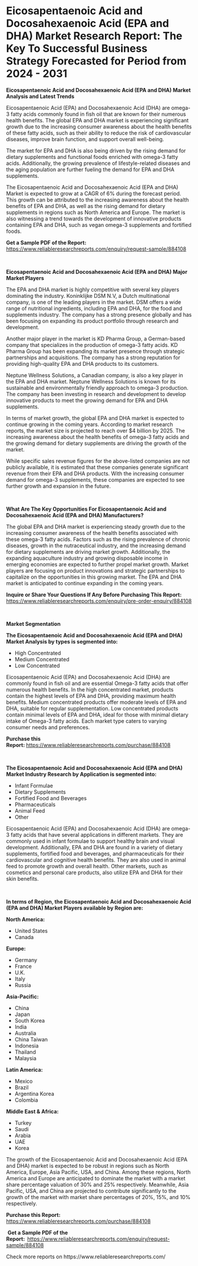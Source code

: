 <p><h1>Eicosapentaenoic Acid and Docosahexaenoic Acid (EPA and DHA) Market Research Report: The Key To Successful Business Strategy Forecasted for Period from 2024 - 2031</h1></p><p><strong>Eicosapentaenoic Acid and Docosahexaenoic Acid (EPA and DHA) Market Analysis and Latest Trends</strong></p>
<p><p>Eicosapentaenoic Acid (EPA) and Docosahexaenoic Acid (DHA) are omega-3 fatty acids commonly found in fish oil that are known for their numerous health benefits. The global EPA and DHA market is experiencing significant growth due to the increasing consumer awareness about the health benefits of these fatty acids, such as their ability to reduce the risk of cardiovascular diseases, improve brain function, and support overall well-being.</p><p>The market for EPA and DHA is also being driven by the rising demand for dietary supplements and functional foods enriched with omega-3 fatty acids. Additionally, the growing prevalence of lifestyle-related diseases and the aging population are further fueling the demand for EPA and DHA supplements.</p><p>The Eicosapentaenoic Acid and Docosahexaenoic Acid (EPA and DHA) Market is expected to grow at a CAGR of 6% during the forecast period. This growth can be attributed to the increasing awareness about the health benefits of EPA and DHA, as well as the rising demand for dietary supplements in regions such as North America and Europe. The market is also witnessing a trend towards the development of innovative products containing EPA and DHA, such as vegan omega-3 supplements and fortified foods.</p></p>
<p><strong>Get a Sample PDF of the Report:&nbsp;</strong> <a href="https://www.reliableresearchreports.com/enquiry/request-sample/884108">https://www.reliableresearchreports.com/enquiry/request-sample/884108</a></p>
<p>&nbsp;</p>
<p><strong>Eicosapentaenoic Acid and Docosahexaenoic Acid (EPA and DHA) Major Market Players</strong></p>
<p><p>The EPA and DHA market is highly competitive with several key players dominating the industry. Koninklijke DSM N.V, a Dutch multinational company, is one of the leading players in the market. DSM offers a wide range of nutritional ingredients, including EPA and DHA, for the food and supplements industry. The company has a strong presence globally and has been focusing on expanding its product portfolio through research and development.</p><p>Another major player in the market is KD Pharma Group, a German-based company that specializes in the production of omega-3 fatty acids. KD Pharma Group has been expanding its market presence through strategic partnerships and acquisitions. The company has a strong reputation for providing high-quality EPA and DHA products to its customers.</p><p>Neptune Wellness Solutions, a Canadian company, is also a key player in the EPA and DHA market. Neptune Wellness Solutions is known for its sustainable and environmentally friendly approach to omega-3 production. The company has been investing in research and development to develop innovative products to meet the growing demand for EPA and DHA supplements.</p><p>In terms of market growth, the global EPA and DHA market is expected to continue growing in the coming years. According to market research reports, the market size is projected to reach over $4 billion by 2025. The increasing awareness about the health benefits of omega-3 fatty acids and the growing demand for dietary supplements are driving the growth of the market.</p><p>While specific sales revenue figures for the above-listed companies are not publicly available, it is estimated that these companies generate significant revenue from their EPA and DHA products. With the increasing consumer demand for omega-3 supplements, these companies are expected to see further growth and expansion in the future.</p></p>
<p>&nbsp;</p>
<p><strong>What Are The Key Opportunities For Eicosapentaenoic Acid and Docosahexaenoic Acid (EPA and DHA) Manufacturers?</strong></p>
<p><p>The global EPA and DHA market is experiencing steady growth due to the increasing consumer awareness of the health benefits associated with these omega-3 fatty acids. Factors such as the rising prevalence of chronic diseases, growth in the nutraceutical industry, and the increasing demand for dietary supplements are driving market growth. Additionally, the expanding aquaculture industry and growing disposable income in emerging economies are expected to further propel market growth. Market players are focusing on product innovations and strategic partnerships to capitalize on the opportunities in this growing market. The EPA and DHA market is anticipated to continue expanding in the coming years.</p></p>
<p><strong>Inquire or Share Your Questions If Any Before Purchasing This Report:</strong> <a href="https://www.reliableresearchreports.com/enquiry/pre-order-enquiry/884108">https://www.reliableresearchreports.com/enquiry/pre-order-enquiry/884108</a></p>
<p>&nbsp;</p>
<p><strong>Market Segmentation</strong></p>
<p><strong>The Eicosapentaenoic Acid and Docosahexaenoic Acid (EPA and DHA) Market Analysis by types is segmented into:</strong></p>
<p><ul><li>High Concentrated</li><li>Medium Concentrated</li><li>Low Concentrated</li></ul></p>
<p><p>Eicosapentaenoic Acid (EPA) and Docosahexaenoic Acid (DHA) are commonly found in fish oil and are essential Omega-3 fatty acids that offer numerous health benefits. In the high concentrated market, products contain the highest levels of EPA and DHA, providing maximum health benefits. Medium concentrated products offer moderate levels of EPA and DHA, suitable for regular supplementation. Low concentrated products contain minimal levels of EPA and DHA, ideal for those with minimal dietary intake of Omega-3 fatty acids. Each market type caters to varying consumer needs and preferences.</p></p>
<p><strong>Purchase this Report:&nbsp;</strong><a href="https://www.reliableresearchreports.com/purchase/884108">https://www.reliableresearchreports.com/purchase/884108</a></p>
<p>&nbsp;</p>
<p><strong>The Eicosapentaenoic Acid and Docosahexaenoic Acid (EPA and DHA) Market Industry Research by Application is segmented into:</strong></p>
<p><ul><li>Infant Formulae</li><li>Dietary Supplements</li><li>Fortified Food and Beverages</li><li>Pharmaceuticals</li><li>Animal Feed</li><li>Other</li></ul></p>
<p><p>Eicosapentaenoic Acid (EPA) and Docosahexaenoic Acid (DHA) are omega-3 fatty acids that have several applications in different markets. They are commonly used in infant formulae to support healthy brain and visual development. Additionally, EPA and DHA are found in a variety of dietary supplements, fortified food and beverages, and pharmaceuticals for their cardiovascular and cognitive health benefits. They are also used in animal feed to promote growth and overall health. Other markets, such as cosmetics and personal care products, also utilize EPA and DHA for their skin benefits.</p></p>
<p>&nbsp;</p>
<p><strong>In terms of Region, the Eicosapentaenoic Acid and Docosahexaenoic Acid (EPA and DHA) Market Players available by Region are:</strong></p>
<p>
    <p> <strong> North America: </strong>
        <ul>
            <li>United States</li>
            <li>Canada</li>
        </ul>
        </p> 
    <p> <strong> Europe: </strong>
        <ul>
            <li>Germany</li>
            <li>France</li>
            <li>U.K.</li>
            <li>Italy</li>
            <li>Russia</li>
        </ul>
        </p> 
    <p> <strong> Asia-Pacific: </strong>
        <ul>
            <li>China</li>
            <li>Japan</li>
            <li>South Korea</li>
            <li>India</li>
            <li>Australia</li>
            <li>China Taiwan</li>
            <li>Indonesia</li>
            <li>Thailand</li>
            <li>Malaysia</li>
        </ul>
        </p> 
    <p> <strong> Latin America: </strong>
        <ul>
            <li>Mexico</li>
            <li>Brazil</li>
            <li>Argentina Korea</li>
            <li>Colombia</li>
        </ul>
        </p> 
    <p> <strong> Middle East & Africa: </strong>
        <ul>
            <li>Turkey</li>
            <li>Saudi</li>
            <li>Arabia</li>
            <li>UAE</li>
            <li>Korea</li>
        </ul>
    </p>
    </p>
<p><p>The growth of the Eicosapentaenoic Acid and Docosahexaenoic Acid (EPA and DHA) market is expected to be robust in regions such as North America, Europe, Asia Pacific, USA, and China. Among these regions, North America and Europe are anticipated to dominate the market with a market share percentage valuation of 30% and 25% respectively. Meanwhile, Asia Pacific, USA, and China are projected to contribute significantly to the growth of the market with market share percentages of 20%, 15%, and 10% respectively.</p></p>
<p><strong>Purchase this Report: </strong><a href="https://www.reliableresearchreports.com/purchase/884108">https://www.reliableresearchreports.com/purchase/884108</a></p>
<p>&nbsp;<strong>Get a Sample PDF of the Report:&nbsp;&nbsp;</strong><a href="https://www.reliableresearchreports.com/enquiry/request-sample/884108">https://www.reliableresearchreports.com/enquiry/request-sample/884108</a></p>
<p><strong></strong></p>
<p>Check more reports on https://www.reliableresearchreports.com/</p>